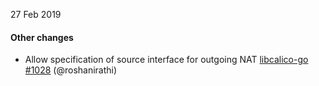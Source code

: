 27 Feb 2019

#### Other changes

 - Allow specification of source interface for outgoing NAT [libcalico-go #1028](https://github.com/projectcalico/libcalico-go/pull/1028) (@roshanirathi)
